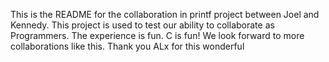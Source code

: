 This is the README for the collaboration in printf project between Joel and Kennedy. This project is used to test our ability to collaborate as Programmers. The experience is fun. C is fun! We look forward to more collaborations like this. Thank you ALx for this wonderful 
